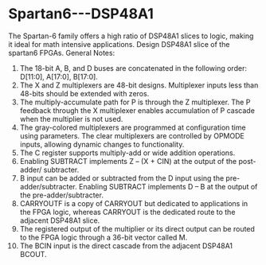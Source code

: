 # Spartan6---DSP48A1
The Spartan-6 family offers a high ratio of DSP48A1 slices to logic, making it ideal for math intensive applications. Design DSP48A1 slice of the spartan6 FPGAs. 
General Notes: 
1. The 18-bit A, B, and D buses are concatenated in the following order: D[11:0], A[17:0], 
B[17:0]. 
2. The X and Z multiplexers are 48-bit designs. Multiplexer inputs less than 48-bits should 
be extended with zeros. 
3. The multiply-accumulate path for P is through the Z multiplexer. The P feedback 
through the X multiplexer enables accumulation of P cascade when the multiplier is 
not used. 
4. The gray-colored multiplexers are programmed at configuration time using parameters. 
The clear multiplexers are controlled by OPMODE inputs, allowing dynamic changes to 
functionality. 
5. The C register supports multiply-add or wide addition operations. 
6. Enabling SUBTRACT implements Z – (X + CIN) at the output of the post-adder/ 
subtracter. 
7. B input can be added or subtracted from the D input using the pre-adder/subtracter. 
Enabling SUBTRACT implements D – B at the output of the pre-adder/subtracter. 
8. CARRYOUTF is a copy of CARRYOUT but dedicated to applications in the FPGA 
logic, whereas CARRYOUT is the dedicated route to the adjacent DSP48A1 slice. 
9. The registered output of the multiplier or its direct output can be routed to the FPGA 
logic through a 36-bit vector called M. 
10. The BCIN input is the direct cascade from the adjacent DSP48A1 BCOUT.
